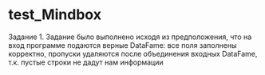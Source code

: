 # test_Mindbox

Задание 1.
Задание было выполнено исходя из предположения, что на вход программе подаются верные DataFame: все поля заполнены корректно, пропуски удаляются после объединения входных DataFame, т.к. пустые строки не дадут нам информации

